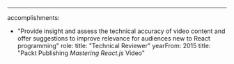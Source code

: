 ---
accomplishments: 
  - "Provide insight and assess the technical accuracy of video content and offer suggestions to improve relevance for audiences new to React programming"
role: 
  title: "Technical Reviewer"
  yearFrom: 2015
title: "Packt Publishing <em>Mastering React.js</em> Video"